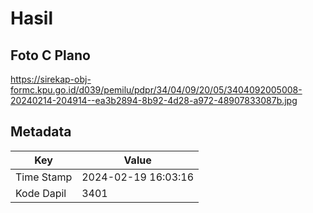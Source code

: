 # Hasil

## Foto C Plano

https://sirekap-obj-formc.kpu.go.id/d039/pemilu/pdpr/34/04/09/20/05/3404092005008-20240214-204914--ea3b2894-8b92-4d28-a972-48907833087b.jpg


## Metadata

| Key        | Value               |
| ---------- | ------------------- |
| Time Stamp | 2024-02-19 16:03:16 |
| Kode Dapil | 3401                |




